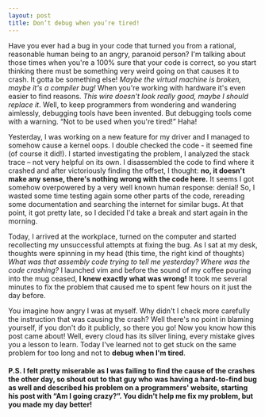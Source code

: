 ```yaml
---
layout: post
title: Don’t debug when you’re tired!
---
```


Have you ever had a bug in your code that turned you from a rational, reasonable human being to an angry, paranoid person? I'm talking about those times when you're a 100% sure that your code is correct, so you start thinking there must be something very weird going on that causes it to crash. It gotta be something else! _Maybe the virtual machine is broken, maybe it's a compiler bug!_ When you're working with hardware it's even easier to find reasons. _This wire doesn't look really good, maybe I should replace it_. Well, to keep programmers from wondering and wandering aimlessly, debugging tools have been invented. But debugging tools come with a warning. “Not to be used when you're tired!” Haha! 

Yesterday, I was working on a new feature for my driver and I managed to somehow cause a kernel oops. I double checked the code - it seemed fine (of course it did!). I started investigating the problem, I analyzed the stack trace – not very helpful on its own. I disassembled the code to find where it crashed and after victoriously finding the offset, I thought: **no, it doesn't make any sense, there's nothing wrong with the code here.** It seems I got somehow overpowered by a very well known human response: denial! So, I wasted some time testing again some other parts of the code, rereading some documentation and searching the internet for similar bugs. At that point, it got pretty late, so I decided I'd take a break and start again in the morning.

Today, I arrived at the workplace, turned on the computer and started recollecting my unsuccessful attempts at fixing the bug. As I sat at my desk, thoughts were spinning in my head (this time, the right kind of thoughts) _What was that assembly code trying to tell me yesterday? Where was the code crashing?_ I launched vim and before the sound of my coffee pouring into the mug ceased, **I knew exactly what was wrong!** It took me several minutes to fix the problem that caused me to spent few hours on it just the day before. 

You imagine how angry I was at myself. Why didn't I check more carefully the instruction that was causing the crash? Well there's no point in blaming yourself, if you don't do it publicly, so there you go! Now you know how this post came about!
Well, every cloud has its silver lining, every mistake gives you a lesson to learn. Today I've learned not to get stuck on the same problem for too long and not to **debug when I'm tired**.

#### P.S. I felt pretty miserable as I was failing to find the cause of the crashes the other day, so shout out to that guy who was having a hard-to-find bug as well and described his problem on a programmers' website, starting his post with “Am I going crazy?”. You didn't help me fix my problem, but you made my day better!
